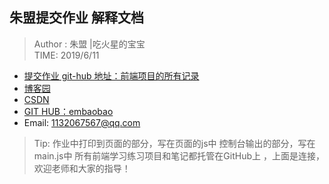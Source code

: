 ## 朱盟提交作业 解释文档

> Author : 朱盟 |吃火星的宝宝  
> TIME: 2019/6/11  

- [提交作业 git-hub 地址：前端项目的所有记录](https://github.com/embaobao/webstudy.git)
- [博客园](https://www.cnblogs.com/embaobao/)
- [CSDN](https://blog.csdn.net/embaobao)
- [GIT HUB：embaobao](https://github.com/embaobao/EM)
- Email: 1132067567@qq.com

> Tip: 作业中打印到页面的部分，写在页面的js中
> 控制台输出的部分，写在main.js中 
> 所有前端学习练习项目和笔记都托管在GitHub上 ，上面是连接，欢迎老师和大家的指导！
